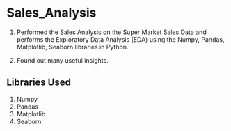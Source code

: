 # Sales_Analysis

1) Performed the Sales Analysis on the Super Market Sales Data and performs the Exploratory Data Analysis (EDA) using the Numpy, Pandas, Matplotlib, Seaborn libraries in Python.

2) Found out many useful insights.


## Libraries Used 

1) Numpy
2) Pandas
3) Matplotlib
4) Seaborn
